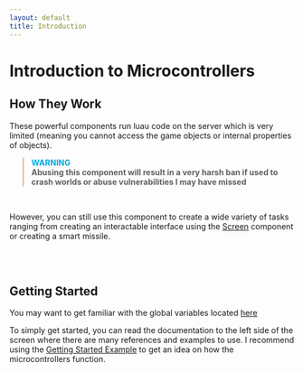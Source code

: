 ```yaml
---
layout: default
title: Introduction
---
```


# Introduction to Microcontrollers
## How They Work

These powerful components run luau code on the server which is very limited (meaning you cannot access the game objects or internal properties of objects).

<blockquote style="border-left: 1px solid #f52;">
    <strong style="color: #0ad;">WARNING</strong><br>
    <strong>Abusing this component will result in a very harsh ban if used to crash worlds or abuse vulnerabilities I may have missed</strong>
</blockquote><br>

However, you can still use this component to create a wide variety of tasks ranging from creating an interactable interface using the [Screen](https://realbongochongo.github.io/cosmicjunk.lua/docs/types/part/screen) component or creating a smart missile.

<br />
<br />

## Getting Started

You may want to get familiar with the global variables located [here](https://realbongochongo.github.io/cosmicjunk.lua/docs/basic/microcontroller)

To simply get started, you can read the documentation to the left side of the screen where there are many references and examples to use. I recommend using the [Getting Started Example](https://realbongochongo.github.io/cosmicjunk.lua/docs/examples/gettingstarted) to get an idea on how the microcontrollers function.
